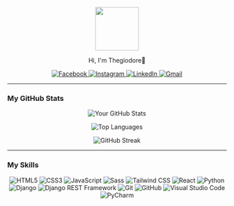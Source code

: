 <p align="center">
  <img src="https://media4.giphy.com/media/v1.Y2lkPTc5MGI3NjExcHZlcGM3a2NqZDRkZW1ocHB0c3plamJ2eXRoZXltdGliamh2dzcyYSZlcD12MV9pbnRlcm5hbF9naWZfYnlfaWQmY3Q9Zw/JqmupuTVZYaQX5s094/giphy.gif" width="100"/>
</p>
<p align="center">
Hi, I'm Thegiodore👋
</p>

<div align="center">
  <a href="https://www.facebook.com/theodoreagellus.samson/">
    <img src="https://img.shields.io/badge/Facebook-1877F2?style=for-the-badge&logo=facebook&logoColor=white" alt="Facebook" />
  </a>
  <a href="https://www.instagram.com/thegiosamson_/">
    <img src="https://img.shields.io/badge/Instagram-E4405F?style=for-the-badge&logo=instagram&logoColor=white" alt="Instagram" />
  </a>
  <a href="https://www.linkedin.com/in/thegiodore-samson-a6852a374/">
    <img src="https://img.shields.io/badge/LinkedIn-0077B5?style=for-the-badge&logo=linkedin&logoColor=white" alt="LinkedIn" />
  </a>
  <a href="mailto:thegiodore.samson@gmail.com">
    <img src="https://img.shields.io/badge/Gmail-D14836?style=for-the-badge&logo=gmail&logoColor=white" alt="Gmail" />
  </a>
</div>

---

### My GitHub Stats

<p align="center">
  <img src="https://github-readme-stats.vercel.app/api?username=Thegiodore&show_icons=true&theme=vue-dark&count_private=true" alt="Your GitHub Stats" />
</p>
<p align="center">
  <img src="https://github-readme-stats.vercel.app/api/top-langs/?username=Thegiodore&layout=compact&theme=vue-dark" alt="Top Languages" />
</p>
<p align="center">
  <img src="https://streak-stats.demolab.com/?user=Thegiodore&theme=dark" alt="GitHub Streak" />
</p>

---

### My Skills

<div align="center">
  <p>
    <img src="https://img.shields.io/badge/HTML5-E34F26?style=for-the-badge&logo=html5&logoColor=white" alt="HTML5" />
    <img src="https://img.shields.io/badge/CSS3-1572B6?style=for-the-badge&logo=css3&logoColor=white" alt="CSS3" />
    <img src="https://img.shields.io/badge/JavaScript-F7DF1E?style=for-the-badge&logo=javascript&logoColor=black" alt="JavaScript" />
    <img src="https://img.shields.io/badge/Sass-CC6699?style=for-the-badge&logo=sass&logoColor=white" alt="Sass" />
    <img src="https://img.shields.io/badge/Tailwind_CSS-38B2AC?style=for-the-badge&logo=tailwind-css&logoColor=white" alt="Tailwind CSS" />
    <img src="https://img.shields.io/badge/react-61DAFB?style=for-the-badge&logo=react&logoColor=white" alt="React" />
    <img src="https://img.shields.io/badge/python-3670A0?style=for-the-badge&logo=python&logoColor=ffdd54" alt="Python" />
    <img src="https://img.shields.io/badge/django-092E20?style=for-the-badge&logo=django&logoColor=white" alt="Django" />
    <img src="https://img.shields.io/badge/Django_REST-FF1709?style=for-the-badge&logo=django&logoColor=white" alt="Django REST Framework" />
    <img src="https://img.shields.io/badge/Git-F05032?style=for-the-badge&logo=git&logoColor=white" alt="Git" />
    <img src="https://img.shields.io/badge/GitHub-100000?style=for-the-badge&logo=github&logoColor=white" alt="GitHub" />
    <img src="https://img.shields.io/badge/VS_Code-0078D4?style=for-the-badge&logo=visual-studio-code&logoColor=white" alt="Visual Studio Code" />
    <img src="https://img.shields.io/badge/PyCharm-000000?style=for-the-badge&logo=pycharm&logoColor=white" alt="PyCharm" />
  </p>
</div>
